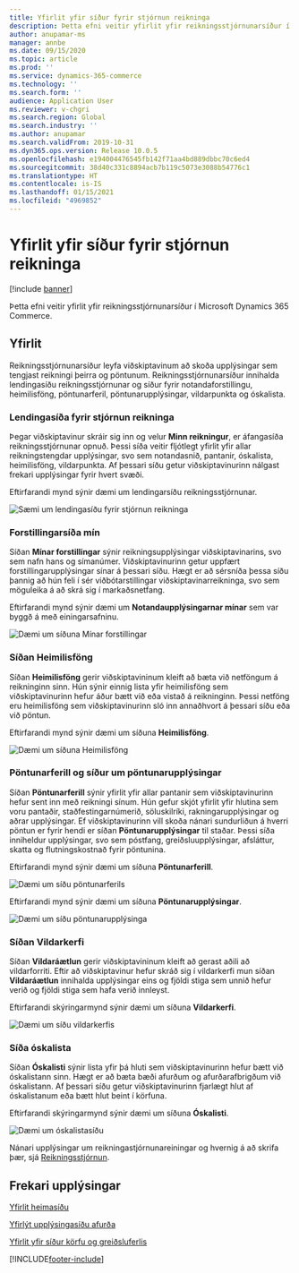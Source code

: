 ```yaml
---
title: Yfirlit yfir síður fyrir stjórnun reikninga
description: Þetta efni veitir yfirlit yfir reikningsstjórnunarsíður í Microsoft Dynamics 365 Commerce.
author: anupamar-ms
manager: annbe
ms.date: 09/15/2020
ms.topic: article
ms.prod: ''
ms.service: dynamics-365-commerce
ms.technology: ''
ms.search.form: ''
audience: Application User
ms.reviewer: v-chgri
ms.search.region: Global
ms.search.industry: ''
ms.author: anupamar
ms.search.validFrom: 2019-10-31
ms.dyn365.ops.version: Release 10.0.5
ms.openlocfilehash: e194004476545fb142f71aa4bd889dbbc70c6ed4
ms.sourcegitcommit: 38d40c331c8894acb7b119c5073e3088b54776c1
ms.translationtype: HT
ms.contentlocale: is-IS
ms.lasthandoff: 01/15/2021
ms.locfileid: "4969852"
---
```

# <a name="account-management-pages-overview"></a>Yfirlit yfir síður fyrir stjórnun reikninga

[!include [banner](includes/banner.md)]

Þetta efni veitir yfirlit yfir reikningsstjórnunarsíður í Microsoft Dynamics 365 Commerce.

## <a name="overview"></a>Yfirlit

Reikningsstjórnunarsíður leyfa viðskiptavinum að skoða upplýsingar sem tengjast reikningi þeirra og pöntunum. Reikningsstjórnunarsíður innihalda lendingasíðu reikningsstjórnunar og síður fyrir notandaforstillingu, heimilisföng, pöntunarferil, pöntunarupplýsingar, vildarpunkta og óskalista.

### <a name="account-management-landing-page"></a>Lendingasíða fyrir stjórnun reikninga

Þegar viðskiptavinur skráir sig inn og velur **Minn reikningur**, er áfangasíða reikningsstjórnunar opnuð. Þessi síða veitir fljótlegt yfirlit yfir allar reikningstengdar upplýsingar, svo sem notandasnið, pantanir, óskalista, heimilisföng, vildarpunkta. Af þessari síðu getur viðskiptavinurinn nálgast frekari upplýsingar fyrir hvert svæði.

Eftirfarandi mynd sýnir dæmi um lendingarsíðu reikningsstjórnunar.

![Sæmi um lendingasíðu fyrir stjórnun reikninga](./media/Account-Management.PNG)

### <a name="my-profile-page"></a>Forstillingarsíða mín

Síðan **Mínar forstillingar** sýnir reikningsupplýsingar viðskiptavinarins, svo sem nafn hans og símanúmer. Viðskiptavinurinn getur uppfært forstillingarupplýsingar sínar á þessari síðu. Hægt er að sérsníða þessa síðu þannig að hún feli í sér viðbótarstillingar viðskiptavinarreikninga, svo sem möguleika á að skrá sig í markaðsnetfang.

Eftirfarandi mynd sýnir dæmi um **Notandaupplýsingarnar mínar** sem var byggð á með einingarsafninu.

![Dæmi um síðuna Mínar forstillingar](./media/Account-Management-MyProfile.PNG)

### <a name="addresses-page"></a>Síðan Heimilisföng

Síðan **Heimilisföng** gerir viðskiptavininum kleift að bæta við netföngum á reikninginn sinn. Hún sýnir einnig lista yfir heimilisföng sem viðskiptavinurinn hefur áður bætt við eða vistað á reikninginn. Þessi netföng eru heimilisföng sem viðskiptavinurinn sló inn annaðhvort á þessari síðu eða við pöntun.

Eftirfarandi mynd sýnir dæmi um síðuna **Heimilisföng**.

![Dæmi um síðuna Heimilisföng](./media/Account-Management-Address.png)

### <a name="order-history-and-order-details-pages"></a>Pöntunarferill og síður um pöntunarupplýsingar

Síðan **Pöntunarferill** sýnir yfirlit yfir allar pantanir sem viðskiptavinurinn hefur sent inn með reikningi sínum. Hún gefur skjót yfirlit yfir hlutina sem voru pantaðir, staðfestingarnúmerið, söluskilríki, rakningarupplýsingar og aðrar upplýsingar. Ef viðskiptavinurinn vill skoða nánari sundurliðun á hverri pöntun er fyrir hendi er síðan **Pöntunarupplýsingar** til staðar. Þessi síða inniheldur upplýsingar, svo sem póstfang, greiðsluupplýsingar, afsláttur, skatta og flutningskostnað fyrir pöntunina.

Eftirfarandi mynd sýnir dæmi um síðuna **Pöntunarferill**.

![Dæmi um síðu pöntunarferils](./media/Account-Management-OrderHistory.PNG)

Eftirfarandi mynd sýnir dæmi um síðuna **Pöntunarupplýsingar**.

![Dæmi um síðu pöntunarupplýsinga](./media/Account-Management-OrderDetails.PNG)

### <a name="loyalty-program-page"></a>Síðan Vildarkerfi

Síðan **Vildaráætlun** gerir viðskiptavininum kleift að gerast aðili að vildarforriti. Eftir að viðskiptavinur hefur skráð sig í vildarkerfi mun síðan **Vildaráætlun** innihalda upplýsingar eins og fjöldi stiga sem unnið hefur verið og fjöldi stiga sem hafa verið innleyst.

Eftirfarandi skýringarmynd sýnir dæmi um síðuna **Vildarkerfi**.

![Dæmi um síðu vildarkerfis](./media/Account-Management-Loyalty.PNG)

### <a name="wishlist-page"></a>Síða óskalista

Síðan **Óskalisti** sýnir lista yfir þá hluti sem viðskiptavinurinn hefur bætt við óskalistann sinn. Hægt er að bæta bæði afurðum og afurðarafbrigðum við óskalistann. Af þessari síðu getur viðskiptavinurinn fjarlægt hlut af óskalistanum eða bætt hlut beint í körfuna.

Eftirfarandi skýringarmynd sýnir dæmi um síðuna **Óskalisti**.

![Dæmi um óskalistasíðu](./media/Account-Management-Wishlist.PNG)

Nánari upplýsingar um reikningastjórnunareiningar og hvernig á að skrifa þær, sjá [Reikningsstjórnun](account-management.md).

## <a name="additional-resources"></a>Frekari upplýsingar

[Yfirlit heimasíðu](quick-tour-home-page.md)

[Yfirlýt upplýsingasíðu afurða](quick-tour-pdp.md)

[Yfirlit yfir síður körfu og greiðsluferlis](quick-tour-cart-checkout.md)



[!INCLUDE[footer-include](../includes/footer-banner.md)]